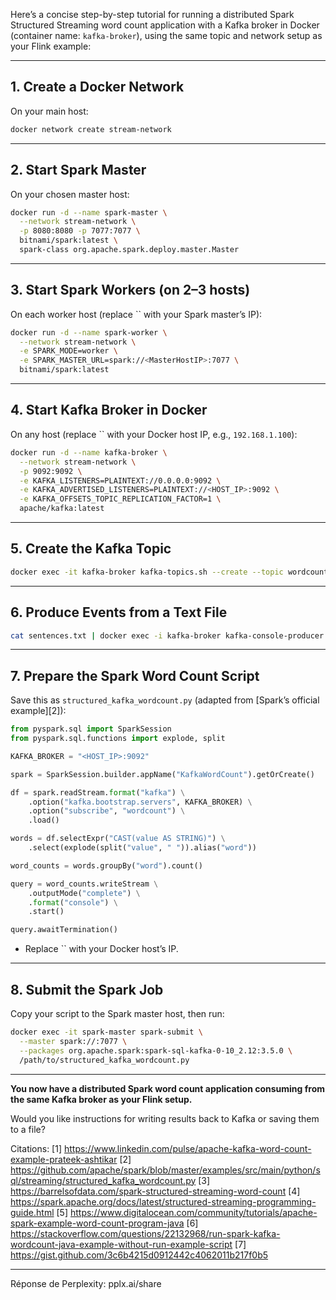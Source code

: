 Here’s a concise step-by-step tutorial for running a distributed Spark Structured Streaming word count application with a Kafka broker in Docker (container name: `kafka-broker`), using the same topic and network setup as your Flink example:

---

## 1. **Create a Docker Network**

On your main host:
```bash
docker network create stream-network
```

---

## 2. **Start Spark Master**

On your chosen master host:
```bash
docker run -d --name spark-master \
  --network stream-network \
  -p 8080:8080 -p 7077:7077 \
  bitnami/spark:latest \
  spark-class org.apache.spark.deploy.master.Master
```

---

## 3. **Start Spark Workers (on 2–3 hosts)**

On each worker host (replace `` with your Spark master’s IP):
```bash
docker run -d --name spark-worker \
  --network stream-network \
  -e SPARK_MODE=worker \
  -e SPARK_MASTER_URL=spark://<MasterHostIP>:7077 \
  bitnami/spark:latest
```

---

## 4. **Start Kafka Broker in Docker**

On any host (replace `` with your Docker host IP, e.g., `192.168.1.100`):
```bash
docker run -d --name kafka-broker \
  --network stream-network \
  -p 9092:9092 \
  -e KAFKA_LISTENERS=PLAINTEXT://0.0.0.0:9092 \
  -e KAFKA_ADVERTISED_LISTENERS=PLAINTEXT://<HOST_IP>:9092 \
  -e KAFKA_OFFSETS_TOPIC_REPLICATION_FACTOR=1 \
  apache/kafka:latest
```

---

## 5. **Create the Kafka Topic**

```bash
docker exec -it kafka-broker kafka-topics.sh --create --topic wordcount --bootstrap-server <HOST_IP>:9092 --replication-factor 1 --partitions 1
```

---

## 6. **Produce Events from a Text File**

```bash
cat sentences.txt | docker exec -i kafka-broker kafka-console-producer.sh --broker-list <HOST_IP>:9092 --topic wordcount
```

---

## 7. **Prepare the Spark Word Count Script**

Save this as `structured_kafka_wordcount.py` (adapted from [Spark’s official example][2]):

```python
from pyspark.sql import SparkSession
from pyspark.sql.functions import explode, split

KAFKA_BROKER = "<HOST_IP>:9092"

spark = SparkSession.builder.appName("KafkaWordCount").getOrCreate()

df = spark.readStream.format("kafka") \
    .option("kafka.bootstrap.servers", KAFKA_BROKER) \
    .option("subscribe", "wordcount") \
    .load()

words = df.selectExpr("CAST(value AS STRING)") \
    .select(explode(split("value", " ")).alias("word"))

word_counts = words.groupBy("word").count()

query = word_counts.writeStream \
    .outputMode("complete") \
    .format("console") \
    .start()

query.awaitTermination()
```
- Replace `` with your Docker host’s IP.

---

## 8. **Submit the Spark Job**

Copy your script to the Spark master host, then run:

```bash
docker exec -it spark-master spark-submit \
  --master spark://:7077 \
  --packages org.apache.spark:spark-sql-kafka-0-10_2.12:3.5.0 \
  /path/to/structured_kafka_wordcount.py
```

---

**You now have a distributed Spark word count application consuming from the same Kafka broker as your Flink setup.**

Would you like instructions for writing results back to Kafka or saving them to a file?

Citations:
[1] https://www.linkedin.com/pulse/apache-kafka-word-count-example-prateek-ashtikar
[2] https://github.com/apache/spark/blob/master/examples/src/main/python/sql/streaming/structured_kafka_wordcount.py
[3] https://barrelsofdata.com/spark-structured-streaming-word-count
[4] https://spark.apache.org/docs/latest/structured-streaming-programming-guide.html
[5] https://www.digitalocean.com/community/tutorials/apache-spark-example-word-count-program-java
[6] https://stackoverflow.com/questions/22132968/run-spark-kafka-wordcount-java-example-without-run-example-script
[7] https://gist.github.com/3c6b4215d0912442c4062011b217f0b5

---
Réponse de Perplexity: pplx.ai/share